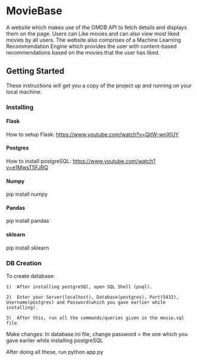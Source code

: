 # MovieBase
A website which makes use of the OMDB API to fetch details and displays them on the page. Users can Like movies and can also view most liked movies by all users. The website also comprises of a Machine Learning Recommendation Engine which provides the user with content-based recommendations based on the movies that the user has liked.  

## Getting Started
These instructions will get you a copy of the project up and running on your local machine. 
### Installing
#### Flask
How to setup Flask: https://www.youtube.com/watch?v=QjtW-wnXlUY
#### Postgres
How to install postgreSQL: https://www.youtube.com/watch?v=e1MwsT5FJRQ
#### Numpy
pip install numpy
#### Pandas
pip install pandas
#### sklearn
pip install sklearn


### DB Creation
To create database:
```
1)  After installing postgreSQl, open SQL Shell (psql).

2)  Enter your Server(localhost), Database(postgres), Port(5432), Username(postgres) and Password(which you gave earlier while installing).

3)  After this, run all the commands/queries given in the movie.sql file
```

Make changes: In database.ini file, change password = the one which you gave earlier while installing postgreSQL

After doing all these, run python app.py
